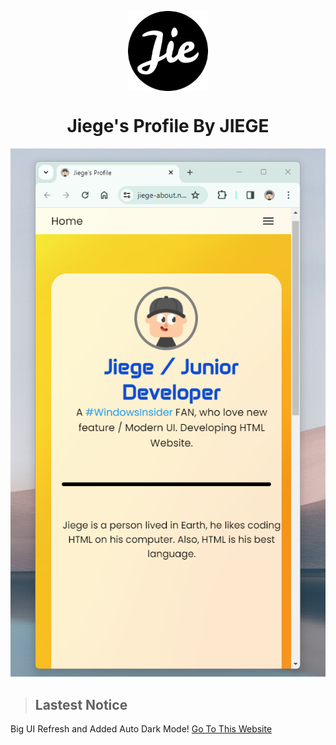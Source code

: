 <p align="center">
  <img width="128" align="center" src="/favicon/android-chrome-192x192.png">
</p>
<h1 align="center">Jiege's Profile By JIEGE</h1>
<p align="center"><img src="/screenshot/readme-image.png"></p>

> ## Lastest Notice
Big UI Refresh and Added Auto Dark Mode!
[Go To This Website](https://jiege-about.netlify.app)

